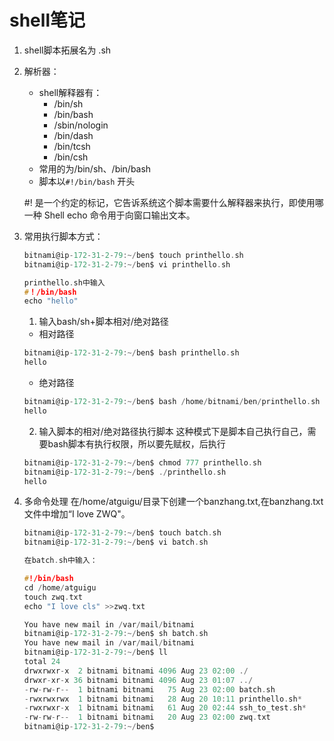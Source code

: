 # shell笔记

1. shell脚本拓展名为 .sh

2. 解析器：
    + shell解释器有：
        + /bin/sh
        + /bin/bash
        + /sbin/nologin
        + /bin/dash
        + /bin/tcsh
        + /bin/csh
    + 常用的为/bin/sh、/bin/bash
    + 脚本以`#!/bin/bash` 开头
    
    #! 是一个约定的标记，它告诉系统这个脚本需要什么解释器来执行，即使用哪一种 Shell  echo 命令用于向窗口输出文本。
3. 常用执行脚本方式：
    ```C
    bitnami@ip-172-31-2-79:~/ben$ touch printhello.sh
    bitnami@ip-172-31-2-79:~/ben$ vi printhello.sh 

    printhello.sh中输入
    #！/bin/bash
    echo "hello"
    ``` 
   1. 输入bash/sh+脚本相对/绝对路径  
    + 相对路径
    ```C
    bitnami@ip-172-31-2-79:~/ben$ bash printhello.sh 
    hello
    ```
    + 绝对路径
    ```C
    bitnami@ip-172-31-2-79:~/ben$ bash /home/bitnami/ben/printhello.sh 
    hello
    ```
   2. 输入脚本的相对/绝对路径执行脚本 
    这种模式下是脚本自己执行自己，需要bash脚本有执行权限，所以要先赋权，后执行
    ```C
    bitnami@ip-172-31-2-79:~/ben$ chmod 777 printhello.sh 
    bitnami@ip-172-31-2-79:~/ben$ ./printhello.sh 
    hello
    ```
4. 多命令处理
    在/home/atguigu/目录下创建一个banzhang.txt,在banzhang.txt文件中增加“I love ZWQ"。 
    ```C
    bitnami@ip-172-31-2-79:~/ben$ touch batch.sh
    bitnami@ip-172-31-2-79:~/ben$ vi batch.sh 

    在batch.sh中输入：
    
    #!/bin/bash
    cd /home/atguigu
    touch zwq.txt
    echo "I love cls" >>zwq.txt

    You have new mail in /var/mail/bitnami
    bitnami@ip-172-31-2-79:~/ben$ sh batch.sh 
    You have new mail in /var/mail/bitnami
    bitnami@ip-172-31-2-79:~/ben$ ll
    total 24
    drwxrwxr-x  2 bitnami bitnami 4096 Aug 23 02:00 ./
    drwxr-xr-x 36 bitnami bitnami 4096 Aug 23 01:07 ../
    -rw-rw-r--  1 bitnami bitnami   75 Aug 23 02:00 batch.sh
    -rwxrwxrwx  1 bitnami bitnami   28 Aug 20 10:11 printhello.sh*
    -rwxrwxr-x  1 bitnami bitnami   61 Aug 20 02:44 ssh_to_test.sh*
    -rw-rw-r--  1 bitnami bitnami   20 Aug 23 02:00 zwq.txt
    bitnami@ip-172-31-2-79:~/ben$ 
    ```




